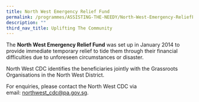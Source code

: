 ```yaml
---
title: North West Emergency Relief Fund
permalink: /programmes/ASSISTING-THE-NEEDY/North-West-Emergency-ReliefFund/
description: ""
third_nav_title: Uplifting The Community
---
```

The **North West Emergency Relief Fund** was set up in January 2014 to provide immediate temporary relief to tide them through their financial difficulties due to unforeseen circumstances or disaster. 

North West CDC identifies the beneficiaries jointly with the Grassroots Organisations in the North West District.  
  
For enquiries, please contact the North West CDC via email: [northwest\_cdc@pa.gov.sg](mailto:northwest_cdc@pa.gov.sg).
